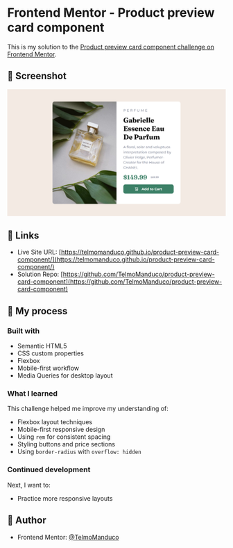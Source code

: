 # Frontend Mentor - Product preview card component

This is my solution to the [Product preview card component challenge on Frontend Mentor](https://www.frontendmentor.io/challenges/product-preview-card-component-GO7UmttRfa).

## 📸 Screenshot

![Screenshot of my solution](./screenshot.png)

## 🔗 Links

- Live Site URL: [https://telmomanduco.github.io/product-preview-card-component/](https://telmomanduco.github.io/product-preview-card-component/)
- Solution Repo: [https://github.com/TelmoManduco/product-preview-card-component](https://github.com/TelmoManduco/product-preview-card-component)

## 🚀 My process

### Built with

- Semantic HTML5
- CSS custom properties
- Flexbox
- Mobile-first workflow
- Media Queries for desktop layout

### What I learned

This challenge helped me improve my understanding of:

- Flexbox layout techniques
- Mobile-first responsive design
- Using `rem` for consistent spacing
- Styling buttons and price sections
- Using `border-radius` with `overflow: hidden`

### Continued development

Next, I want to:

- Practice more responsive layouts

## 👤 Author

- Frontend Mentor: [@TelmoManduco](https://www.frontendmentor.io/profile/TelmoManduco)


